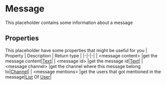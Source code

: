 # Message
This placeholder contains some information about a message

## Properties
This placeholder have some properties that might be useful for you
| Property      | Description | Return type |
|-|-|-|
| \<message content\> |get the message content|[Text](./text.md)|
| \<message id\> |get the message id|[Text](./text.md)|
| \<message channel\> |get the channel where this message belong to|[Channel](./channel.md)|
| \<message mentions\> |get the users that got mentioned in the message|[List](./list.md) Of [User](./user.md)|